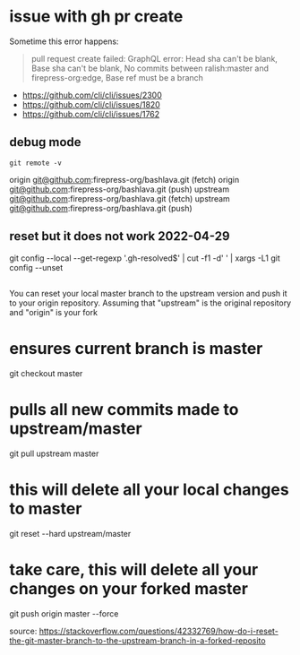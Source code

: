 # issue with gh pr create

Sometime this error happens:

> pull request create failed: GraphQL error: Head sha can't be blank, Base sha can't be blank, No commits between ralish:master and firepress-org:edge, Base ref must be a branch

- https://github.com/cli/cli/issues/2300
- https://github.com/cli/cli/issues/1820
- https://github.com/cli/cli/issues/1762

## debug mode

`git remote -v`

origin git@github.com:firepress-org/bashlava.git (fetch)
origin git@github.com:firepress-org/bashlava.git (push)
upstream git@github.com:firepress-org/bashlava.git (fetch)
upstream git@github.com:firepress-org/bashlava.git (push)

## reset but it does not work 2022-04-29

git config --local --get-regexp '\.gh-resolved$' | cut -f1 -d' ' | xargs -L1 git config --unset

##

You can reset your local master branch to the upstream version and push it to your origin repository. Assuming that "upstream" is the original repository and "origin" is your fork

# ensures current branch is master

git checkout master

# pulls all new commits made to upstream/master

git pull upstream master

# this will delete all your local changes to master

git reset --hard upstream/master

# take care, this will delete all your changes on your forked master

git push origin master --force

source: https://stackoverflow.com/questions/42332769/how-do-i-reset-the-git-master-branch-to-the-upstream-branch-in-a-forked-reposito
